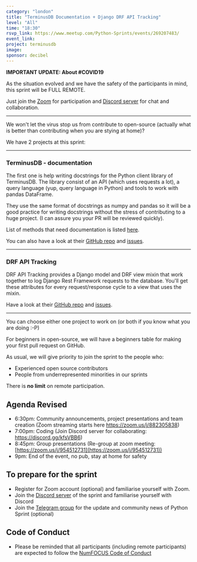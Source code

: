 ```yaml
---
category: "london"
title: "TerminusDB Documentation + Django DRF API Tracking"
level: "All"
time: "18:30"
rsvp_link: https://www.meetup.com/Python-Sprints/events/269207483/
event_link:
project: terminusdb
image:
sponsor: decibel
---
```


**IMPORTANT UPDATE: About #COVID19**

As the situation evolved and we have the safety of the participants in mind, this sprint will be FULL REMOTE.

Just join the [Zoom](https://zoom.us/j/882305838) for participation and [Discord server](https://discord.gg/kfsVBB6) for chat and collaboration.

------------------

We won't let the virus stop us from contribute to open-source (actually what is better than contributing when you are stying at home)?

We have 2 projects at this sprint:

--------------------

### TerminusDB - documentation

The first one is help writing docstrings for the Python client library of TerminusDB. The library consist of an API (which uses requests a lot), a query language (yup, query language in Python) and tools to work with pandas DataFrame.

They use the same format of docstrings as numpy and pandas so it will be a good practice for writing docstrings without the stress of contributing to a huge project. (I can assure you your PR will be reviewed quickly).

List of methods that need documentation is listed [here](https://github.com/terminusdb/documentation-sprint).

You can also have a look at their [GitHub repo](https://github.com/terminusdb/terminus-client-python) and [issues](https://github.com/terminusdb/terminus-client-python/issues).

--------------------

### DRF API Tracking

DRF API Tracking provides a Django model and DRF view mixin that work together to log Django Rest Framework requests to the database. You'll get these attributes for every request/response cycle to a view that uses the mixin.

Have a look at their [GitHub repo](https://github.com/lingster/drf-api-tracking) and [issues](https://github.com/lingster/drf-api-tracking/issues).

--------------------

You can choose either one project to work on (or both if you know what you are doing :-P)

For beginners in open-source, we will have a beginners table for making your first pull request on GitHub.

As usual, we will give priority to join the sprint to the people who:

- Experienced open source contributors
- People from underrepresented minorities in our sprints

There is **no limit** on remote participation.

Agenda **Revised**
------

- 6:30pm: Community announcements, project presentations and team creation (Zoom streaming starts here https://zoom.us/j/882305838)
- 7:00pm: Coding (Join Discord server for collaborating: https://discord.gg/kfsVBB6)
- 8:45pm: Group presentations (Re-group at zoom meeting: [https://zoom.us/j/954512731](https://zoom.us/j/954512731))
- 9pm: End of the event, no pub, stay at home for safety


To prepare for the sprint
---------------------

- Register for Zoom account (optional) and familiarise yourself with Zoom.
- Join the [Discord server](https://discord.gg/kfsVBB6) of the sprint and familiarise yourself with Discord
- Join the [Telegram group](https://t.me/py_sprints) for the update and community news of Python Sprint (optional)

Code of Conduct
---------------

- Please be reminded that all participants (including remote participants) are expected to follow the [NumFOCUS Code of Conduct](https://numfocus.org/code-of-conduct)
